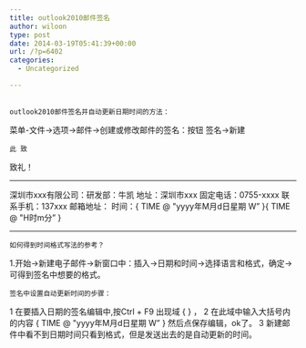 ```yaml
---
title: outlook2010邮件签名
author: wiloon
type: post
date: 2014-03-19T05:41:39+00:00
url: /?p=6402
categories:
  - Uncategorized

---
```


  <h2>
  </h2>


<div id="content">
  
    outlook2010邮件签名并自动更新日期时间的方法：
 菜单-文件->选项->邮件->创建或修改邮件的签名：按钮 签名->新建
  
  
  
    此 致
 致礼！
 ******************************************************
 深圳市xxx有限公司：研发部：牛凯
 地址：深圳市xxx
 固定电话：0755-xxxx
 联系手机：137xxx
 邮箱地址：
 时间：{ TIME \@ "yyyy年M月d日星期 W&#8221; }{ TIME \@ "H时m分&#8221; }
 ******************************************************
  
  
  
    如何得到时间格式写法的参考？
 1.开始->新建电子邮件->新窗口中：插入->日期和时间->选择语言和格式，确定->可得到签名中想要的格式。
  
  
  
    
  
  
  
    签名中设置自动更新时间的步骤：
 1 在要插入日期的签名编辑中,按Ctrl + F9 出现域 { } ，
 2 在此域中输入大括号内的内容 { TIME \@ "yyyy年M月d日星期 W&#8221; } 然后点保存编辑，ok了。
 3 新建邮件中看不到日期时间只看到格式，但是发送出去的是自动更新的时间。
  
